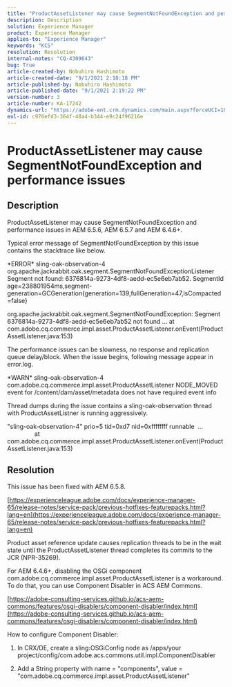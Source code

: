 ```yaml
---
title: "ProductAssetListener may cause SegmentNotFoundException and performance issues"
description: Description
solution: Experience Manager
product: Experience Manager
applies-to: "Experience Manager"
keywords: "KCS"
resolution: Resolution
internal-notes: "CQ-4309643"
bug: True
article-created-by: Nobuhiro Hashimoto
article-created-date: "9/1/2021 2:18:18 PM"
article-published-by: Nobuhiro Hashimoto
article-published-date: "9/1/2021 2:19:22 PM"
version-number: 3
article-number: KA-17242
dynamics-url: "https://adobe-ent.crm.dynamics.com/main.aspx?forceUCI=1&pagetype=entityrecord&etn=knowledgearticle&id=a27a3073-2f0b-ec11-b6e6-00224808dc0d"
exl-id: c976efd3-364f-40a4-b344-e9c24f96216e
---
```

# ProductAssetListener may cause SegmentNotFoundException and performance issues

## Description


ProductAssetListener may cause SegmentNotFoundException and performance issues in AEM 6.5.6, AEM 6.5.7 and AEM 6.4.6+.



Typical error message of SegmentNotFoundException by this issue contains the stacktrace like below.

\*ERROR\* sling-oak-observation-4 org.apache.jackrabbit.oak.segment.SegmentNotFoundExceptionListener
 Segment not found: 6376814a-9273-4df8-aedd-ec5e6eb7ab52. SegmentId age=238801954ms,segment-generation=GCGeneration{generation=139,fullGeneration=47,isCompacted=false}

org.apache.jackrabbit.oak.segment.SegmentNotFoundException: Segment 6376814a-9273-4df8-aedd-ec5e6eb7ab52 not found
 ...
 at com.adobe.cq.commerce.impl.asset.ProductAssetListener.onEvent(ProductAssetListener.java:153)



The performance issues can be slowness, no response and replication queue delay/block. When the issue begins, following message appear in error.log.

\*WARN\* sling-oak-observation-4 com.adobe.cq.commerce.impl.asset.ProductAssetListener NODE_MOVED event
 for /content/dam/asset/metadata does not have required event info



Thread dumps during the issue contains a sling-oak-observation thread with ProductAssetListner is running aggressively.

"sling-oak-observation-4" prio=5 tid=0xd7 nid=0xffffffff runnable 
 ...
                 at com.adobe.cq.commerce.impl.asset.ProductAssetListener.onEvent(ProductAssetListener.java:153)


## Resolution


This issue has been fixed with AEM 6.5.8.

[https://experienceleague.adobe.com/docs/experience-manager-65/release-notes/service-pack/previous-hotfixes-featurepacks.html?lang=en](https://experienceleague.adobe.com/docs/experience-manager-65/release-notes/service-pack/previous-hotfixes-featurepacks.html?lang=en)

Product asset reference update causes replication threads to be in the wait state until the ProductAssetListener thread completes its commits to the JCR (NPR-35269).



For AEM 6.4.6+, disabling the OSGi component com.adobe.cq.commerce.impl.asset.ProductAssetListener is a workaround. To do that, you can use Component Disabler in ACS AEM Commons.

[https://adobe-consulting-services.github.io/acs-aem-commons/features/osgi-disablers/component-disabler/index.html](https://adobe-consulting-services.github.io/acs-aem-commons/features/osgi-disablers/component-disabler/index.html)



How to configure Component Disabler:

1. In CRX/DE, create a sling:OSGiConfig node as /apps/your project/config/com.adobe.acs.commons.util.impl.ComponentDisabler

2. Add a String property with name = "components", value =  "com.adobe.cq.commerce.impl.asset.ProductAssetListener"
